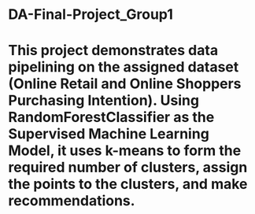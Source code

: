 # DA-Final-Project_Group1
# This project demonstrates data pipelining on the assigned dataset (Online Retail and Online Shoppers Purchasing Intention). Using RandomForestClassifier as the Supervised Machine Learning Model, it uses k-means to form the required number of clusters, assign the points to the clusters, and make recommendations.
